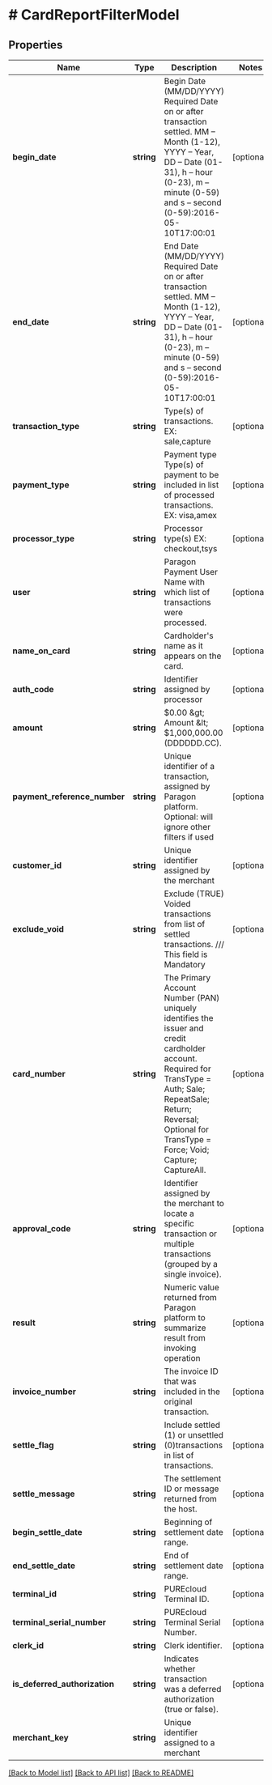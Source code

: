 # # CardReportFilterModel

## Properties

Name | Type | Description | Notes
------------ | ------------- | ------------- | -------------
**begin_date** | **string** | Begin Date (MM/DD/YYYY)  Required Date on or after transaction settled.   MM – Month (1-12), YYYY – Year, DD – Date (01-31), h – hour (0-23), m – minute (0-59) and s – second (0-59):2016-05-10T17:00:01 | [optional]
**end_date** | **string** | End Date (MM/DD/YYYY)  Required Date on or after transaction settled.  MM – Month (1-12), YYYY – Year, DD – Date (01-31), h – hour (0-23), m – minute (0-59) and s – second (0-59):2016-05-10T17:00:01 | [optional]
**transaction_type** | **string** | Type(s) of transactions.  EX: sale,capture | [optional]
**payment_type** | **string** | Payment type  Type(s) of payment to be included in list of processed transactions.  EX: visa,amex | [optional]
**processor_type** | **string** | Processor type(s)  EX: checkout,tsys | [optional]
**user** | **string** | Paragon Payment User Name with which list of transactions were processed. | [optional]
**name_on_card** | **string** | Cardholder&#39;s name as it appears on the card. | [optional]
**auth_code** | **string** | Identifier assigned by processor | [optional]
**amount** | **string** | $0.00 &amp;gt; Amount &amp;lt; $1,000,000.00 (DDDDDD.CC). | [optional]
**payment_reference_number** | **string** | Unique identifier of a transaction, assigned by Paragon platform.   Optional: will ignore other filters if used | [optional]
**customer_id** | **string** | Unique identifier assigned by the merchant | [optional]
**exclude_void** | **string** | Exclude (TRUE) Voided transactions from list of settled transactions.   /// This field is Mandatory | [optional]
**card_number** | **string** | The Primary Account Number (PAN) uniquely identifies the issuer and credit cardholder account.   Required for TransType &#x3D; Auth; Sale; RepeatSale; Return; Reversal;  Optional for TransType &#x3D; Force; Void; Capture; CaptureAll. | [optional]
**approval_code** | **string** | Identifier assigned by the merchant to locate a specific transaction or multiple transactions (grouped by a single invoice). | [optional]
**result** | **string** | Numeric value returned from Paragon platform to summarize result from invoking operation | [optional]
**invoice_number** | **string** | The invoice ID that was included in the original transaction. | [optional]
**settle_flag** | **string** | Include settled (1) or unsettled (0)transactions in list of transactions. | [optional]
**settle_message** | **string** | The settlement ID or message returned from the host. | [optional]
**begin_settle_date** | **string** | Beginning of settlement date range. | [optional]
**end_settle_date** | **string** | End of settlement date range. | [optional]
**terminal_id** | **string** | PUREcloud Terminal ID. | [optional]
**terminal_serial_number** | **string** | PUREcloud Terminal Serial Number. | [optional]
**clerk_id** | **string** | Clerk identifier. | [optional]
**is_deferred_authorization** | **string** | Indicates whether transaction was a deferred authorization (true or false). | [optional]
**merchant_key** | **string** | Unique identifier assigned to a merchant |

[[Back to Model list]](../../README.md#models) [[Back to API list]](../../README.md#endpoints) [[Back to README]](../../README.md)
